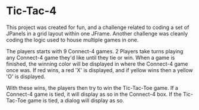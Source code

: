 # Tic-Tac-4

This project was created for fun, and a challenge related to coding a set of JPanels in a grid layout within one JFrame. Another challenge was cleanly coding the logic used to house multiple games in one. 

The players starts with 9 Connect-4 games. 2 Players take turns playing any Connect-4 game they'd like until they tie or win. When a game is finished, the winning color will be displayed in where the Connect-4 game once was. If red wins, a red 'X' is displayed, and if yellow wins then a yellow 'O' is displayed. 

With these wins, the players then try to win the Tic-Tac-Toe game. If a Connect-4 game is tied, it will display as so in the Connect-4 box. If the Tic-Tac-Toe game is tied, a dialog will display as so.